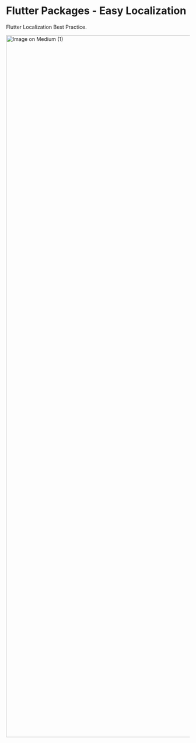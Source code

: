# Flutter Packages - Easy Localization

Flutter Localization Best Practice.

<img width="1920" alt="Image on Medium (1)" src="https://user-images.githubusercontent.com/59822692/153628789-cbe5152a-7c36-4cc6-af5f-8a2280e1f049.png">
